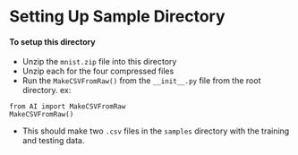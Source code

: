 # Setting Up Sample Directory

#### To setup this directory
 - Unzip the `mnist.zip` file into this directory
 - Unzip each for the four compressed files
 - Run the `MakeCSVFromRaw()` from the `__init__.py` file from the root directory. ex: 

```
from AI import MakeCSVFromRaw
MakeCSVFromRaw()
```

 - This should make two `.csv` files in the `samples` directory with the training and testing data. 